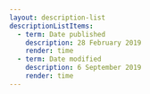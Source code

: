 ```yaml
---
layout: description-list
descriptionListItems:
  - term: Date published
    description: 28 February 2019
    render: time
  - term: Date modified
    description: 6 September 2019
    render: time
---
```

